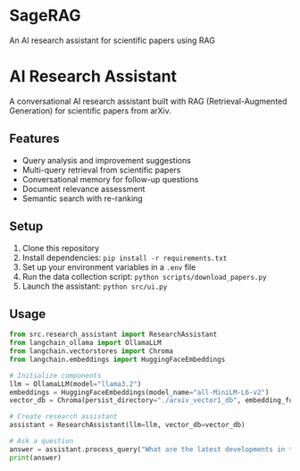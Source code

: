 # SageRAG
An AI research assistant for scientific papers using RAG

# AI Research Assistant

A conversational AI research assistant built with RAG (Retrieval-Augmented Generation) for scientific papers from arXiv.

## Features

- Query analysis and improvement suggestions
- Multi-query retrieval from scientific papers
- Conversational memory for follow-up questions
- Document relevance assessment
- Semantic search with re-ranking

## Setup

1. Clone this repository
2. Install dependencies: `pip install -r requirements.txt`
3. Set up your environment variables in a `.env` file
4. Run the data collection script: `python scripts/download_papers.py`
5. Launch the assistant: `python src/ui.py`

## Usage

```python
from src.research_assistant import ResearchAssistant
from langchain_ollama import OllamaLLM
from langchain.vectorstores import Chroma
from langchain.embeddings import HuggingFaceEmbeddings

# Initialize components
llm = OllamaLLM(model="llama3.2")
embeddings = HuggingFaceEmbeddings(model_name="all-MiniLM-L6-v2")
vector_db = Chroma(persist_directory="./arxiv_vector1_db", embedding_function=embeddings)

# Create research assistant
assistant = ResearchAssistant(llm=llm, vector_db=vector_db)

# Ask a question
answer = assistant.process_query("What are the latest developments in transformer models?")
print(answer)
